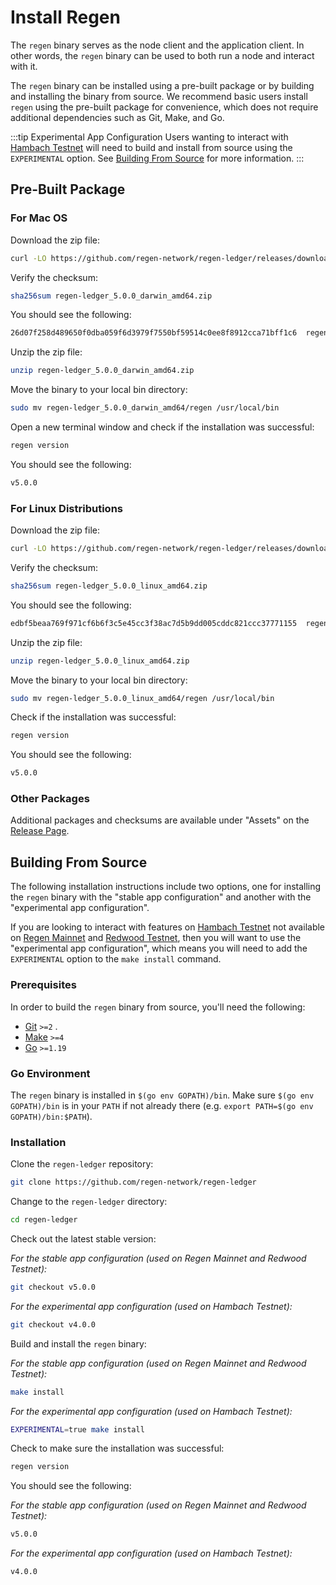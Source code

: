 # Install Regen

The `regen` binary serves as the node client and the application client. In other words, the `regen` binary can be used to both run a node and interact with it.

The `regen` binary can be installed using a pre-built package or by building and installing the binary from source. We recommend basic users install `regen` using the pre-built package for convenience, which does not require additional dependencies such as Git, Make, and Go.

:::tip Experimental App Configuration
Users wanting to interact with [Hambach Testnet](live-networks.md#hambach-testnet) will need to build and install from source using the `EXPERIMENTAL` option. See [Building From Source](#building-from-source) for more information.
:::

## Pre-Built Package

### For Mac OS

Download the zip file:

```bash
curl -LO https://github.com/regen-network/regen-ledger/releases/download/v5.0.0/regen-ledger_5.0.0_darwin_amd64.zip
```

Verify the checksum:

```bash
sha256sum regen-ledger_5.0.0_darwin_amd64.zip
```

You should see the following:

```bash
26d07f258d489650f0dba059f6d3979f7550bf59514c0ee8f8912cca71bff1c6  regen-ledger_5.0.0_darwin_amd64.zip
```

Unzip the zip file:

```bash
unzip regen-ledger_5.0.0_darwin_amd64.zip
```

Move the binary to your local bin directory:

```bash
sudo mv regen-ledger_5.0.0_darwin_amd64/regen /usr/local/bin
```

Open a new terminal window and check if the installation was successful:

```bash
regen version
```

You should see the following:

```bash
v5.0.0
```

### For Linux Distributions

Download the zip file:

```bash
curl -LO https://github.com/regen-network/regen-ledger/releases/download/v5.0.0/regen-ledger_5.0.0_linux_amd64.zip
```

Verify the checksum:

```bash
sha256sum regen-ledger_5.0.0_linux_amd64.zip
```

You should see the following:

```bash
edbf5beaa769f971cf6b6f3c5e45cc3f38ac7d5b9dd005cddc821ccc37771155  regen-ledger_5.0.0_linux_amd64.zip
```

Unzip the zip file:

```bash
unzip regen-ledger_5.0.0_linux_amd64.zip
```

Move the binary to your local bin directory:

```bash
sudo mv regen-ledger_5.0.0_linux_amd64/regen /usr/local/bin
```

Check if the installation was successful:

```bash
regen version
```

You should see the following:

```bash
v5.0.0
```

### Other Packages

Additional packages and checksums are available under "Assets" on the [Release Page](https://github.com/regen-network/regen-ledger/releases/tag/v5.0.0).

## Building From Source

The following installation instructions include two options, one for installing the `regen` binary with the "stable app configuration" and another with the "experimental app configuration".

If you are looking to interact with features on [Hambach Testnet](live-networks.md#hambach-testnet) not available on [Regen Mainnet](live-networks.md#regen-mainnet) and [Redwood Testnet](live-networks.md#redwood-testnet), then you will want to use the "experimental app configuration", which means you will need to add the `EXPERIMENTAL` option to the `make install` command.

### Prerequisites

In order to build the `regen` binary from source, you'll need the following: 

- [Git](https://git-scm.com) `>=2` .
- [Make](https://www.gnu.org/software/make/) `>=4`
- [Go](https://golang.org/) `>=1.19`

### Go Environment

The `regen` binary is installed in `$(go env GOPATH)/bin`. Make sure `$(go env GOPATH)/bin` is in your `PATH` if not already there (e.g. `export PATH=$(go env GOPATH)/bin:$PATH`).

### Installation

Clone the `regen-ledger` repository:

```bash
git clone https://github.com/regen-network/regen-ledger
```

Change to the `regen-ledger` directory:

```bash
cd regen-ledger
```

Check out the latest stable version:

*For the stable app configuration (used on Regen Mainnet and Redwood Testnet):*

```bash
git checkout v5.0.0
```

*For the experimental app configuration (used on Hambach Testnet):*

```bash
git checkout v4.0.0
```

Build and install the `regen` binary:

*For the stable app configuration (used on Regen Mainnet and Redwood Testnet):*

```bash
make install
```

*For the experimental app configuration (used on Hambach Testnet):*

```bash
EXPERIMENTAL=true make install
```

Check to make sure the installation was successful:

```bash
regen version
```

You should see the following:

*For the stable app configuration (used on Regen Mainnet and Redwood Testnet):*

```bash
v5.0.0
```

*For the experimental app configuration (used on Hambach Testnet):*

```bash
v4.0.0
```
